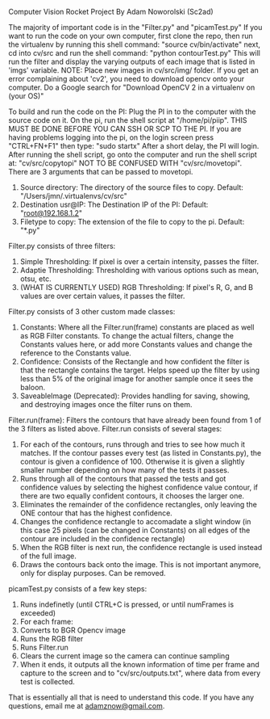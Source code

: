 Computer Vision Rocket Project
By Adam Noworolski (Sc2ad)

The majority of important code is in the "Filter.py" and "picamTest.py"
If you want to run the code on your own computer, first clone the repo, then run the virtualenv by running this shell command: "source cv/bin/activate"
next, cd into cv/src and run the shell command: "python contourTest.py"
This will run the filter and display the varying outputs of each image that is listed in 'imgs' variable. NOTE: Place new images in cv/src/img/ folder.
If you get an error complaining about 'cv2', you need to download opencv onto your computer. Do a Google search for "Download OpenCV 2 in a virtualenv on (your OS)"

To build and run the code on the PI: Plug the PI in to the computer with the source code on it.
On the pi, run the shell script at "/home/pi/piip". THIS MUST BE DONE BEFORE YOU CAN SSH OR SCP TO THE PI.
If you are having problems logging into the pi, on the login screen press "CTRL+FN+F1" then type: "sudo startx"
After a short delay, the PI will login.
After running the shell script, go onto the computer and run the shell script at: "cv/src/copytopi" NOT TO BE CONFUSED WITH "cv/src/movetopi". There are 3 arguments that can be passed to movetopi.

1. Source directory: The directory of the source files to copy. Default: "/Users/jmn/.virtualenvs/cv/src"
2. Destination usr@IP: The Destination IP of the PI: Default: "root@192.168.1.2"
3. Filetype to copy: The extension of the file to copy to the pi. Default: "*.py"

Filter.py consists of three filters:

1. Simple Thresholding: If pixel is over a certain intensity, passes the filter.
2. Adaptie Thresholding: Thresholding with various options such as mean, otsu, etc.
3. (WHAT IS CURRENTLY USED) RGB Thresholding: If pixel's R, G, and B values are over certain values, it passes the filter.

Filter.py consists of 3 other custom made classes:

1. Constants: Where all the Filter.run(frame) constants are placed as well as RGB Filter constants. To change the actual filters, change the Constants values here, or add more Constants values and change the reference to the Constants value.
2. Confidence: Consists of the Rectangle and how confident the filter is that the rectangle contains the target. Helps speed up the filter by using less than 5% of the original image for another sample once it sees the baloon.
3. SaveableImage (Deprecated): Provides handling for saving, showing, and destroying images once the filter runs on them.

Filter.run(frame): Filters the contours that have already been found from 1 of the 3 filters as listed above.
Filter.run consists of several stages:

1. For each of the contours, runs through and tries to see how much it matches. If the contour passes every test (as listed in Constants.py), the contour is given a confidence of 100. Otherwise it is given a slightly smaller number depending on how many of the tests it passes.
2. Runs through all of the contours that passed the tests and got confidence values by selecting the highest confidence value contour, if there are two equally confident contours, it chooses the larger one.
3. Eliminates the remainder of the confidence rectangles, only leaving the ONE contour that has the highest confidence.
4. Changes the confidence rectangle to accomadate a slight window (in this case 25 pixels (can be changed in Constants) on all edges of the contour are included in the confidence rectangle)
5. When the RGB filter is next run, the confidence rectangle is used instead of the full image.
6. Draws the contours back onto the image. This is not important anymore, only for display purposes. Can be removed.

picamTest.py consists of a few key steps:

1. Runs indefinetly (until CTRL+C is pressed, or until numFrames is exceeded)
2. For each frame:
3. Converts to BGR Opencv image
4. Runs the RGB filter
5. Runs Filter.run
6. Clears the current image so the camera can continue sampling
7. When it ends, it outputs all the known information of time per frame and capture to the screen and to "cv/src/outputs.txt", where data from every test is collected.


That is essentially all that is need to understand this code. If you have any questions, email me at adamznow@gmail.com.
